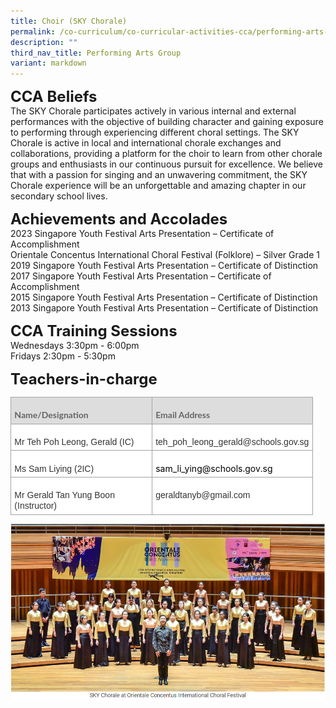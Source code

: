 ```yaml
---
title: Choir (SKY Chorale)
permalink: /co-curriculum/co-curricular-activities-cca/performing-arts-group/choir-sky-chorale/
description: ""
third_nav_title: Performing Arts Group
variant: markdown
---
```

**<font size="5">CCA Beliefs</font>**<br>
The SKY Chorale participates actively in various internal and external performances with the objective of building character and gaining exposure to performing through experiencing different choral settings. The SKY Chorale is active in local and international chorale exchanges and collaborations, providing a platform for the choir to learn from other chorale groups and enthusiasts in our continuous pursuit for excellence. We believe that with a passion for singing and an unwavering commitment, the SKY Chorale experience will be an unforgettable and amazing chapter in our secondary school lives.

  
**<font size="5">Achievements and Accolades</font>**<br>
2023 Singapore Youth Festival Arts Presentation – Certificate of Accomplishment <br>
Orientale Concentus International Choral Festival (Folklore) – Silver Grade 1  <br>
2019 Singapore Youth Festival Arts Presentation – Certificate of Distinction<br>
2017 Singapore Youth Festival Arts Presentation – Certificate of Accomplishment<br>
2015 Singapore Youth Festival Arts Presentation – Certificate of Distinction&nbsp;<br>
2013 Singapore Youth Festival Arts Presentation – Certificate of Distinction

  
**<font size="5">CCA Training Sessions</font>**<br>
Wednesdays 3:30pm - 6:00pm<br>
Fridays 2:30pm - 5:30pm

**<font size="5">Teachers-in-charge</font>**<br>
         <!-- /\* Font Definitions \*/ @font-face {font-family:Latha; panose-1:2 0 4 0 0 0 0 0 0 0; mso-font-charset:0; mso-generic-font-family:swiss; mso-font-pitch:variable; mso-font-signature:1048579 0 0 0 1 0;} @font-face {font-family:"Cambria Math"; panose-1:2 4 5 3 5 4 6 3 2 4; mso-font-charset:0; mso-generic-font-family:roman; mso-font-pitch:variable; mso-font-signature:-536869121 1107305727 33554432 0 415 0;} @font-face {font-family:DengXian; panose-1:2 1 6 0 3 1 1 1 1 1; mso-font-alt:等线; mso-font-charset:134; mso-generic-font-family:auto; mso-font-pitch:variable; mso-font-signature:-1610612033 953122042 22 0 262159 0;} @font-face {font-family:Calibri; panose-1:2 15 5 2 2 2 4 3 2 4; mso-font-charset:0; mso-generic-font-family:swiss; mso-font-pitch:variable; mso-font-signature:-469750017 -1040178053 9 0 511 0;} @font-face {font-family:Lato; mso-font-charset:0; mso-generic-font-family:swiss; mso-font-pitch:variable; mso-font-signature:-520092929 1342237951 33 0 415 0;} @font-face {font-family:"\\@DengXian"; panose-1:2 1 6 0 3 1 1 1 1 1; mso-font-charset:134; mso-generic-font-family:auto; mso-font-pitch:variable; mso-font-signature:-1610612033 953122042 22 0 262159 0;} /\* Style Definitions \*/ p.MsoNormal, li.MsoNormal, div.MsoNormal {mso-style-unhide:no; mso-style-qformat:yes; mso-style-parent:""; margin-top:0cm; margin-right:0cm; margin-bottom:8.0pt; margin-left:0cm; line-height:107%; mso-pagination:widow-orphan; font-size:11.0pt; font-family:"Calibri",sans-serif; mso-ascii-font-family:Calibri; mso-ascii-theme-font:minor-latin; mso-fareast-font-family:DengXian; mso-fareast-theme-font:minor-fareast; mso-hansi-font-family:Calibri; mso-hansi-theme-font:minor-latin; mso-bidi-font-family:Latha; mso-bidi-theme-font:minor-bidi; mso-fareast-language:ZH-CN; mso-bidi-language:AR-SA;} .MsoChpDefault {mso-style-type:export-only; mso-default-props:yes; font-family:"Calibri",sans-serif; mso-ascii-font-family:Calibri; mso-ascii-theme-font:minor-latin; mso-fareast-font-family:DengXian; mso-fareast-theme-font:minor-fareast; mso-hansi-font-family:Calibri; mso-hansi-theme-font:minor-latin; mso-bidi-font-family:Latha; mso-bidi-theme-font:minor-bidi; mso-font-kerning:0pt; mso-ligatures:none; mso-fareast-language:ZH-CN; mso-bidi-language:AR-SA;} .MsoPapDefault {mso-style-type:export-only; margin-bottom:8.0pt; line-height:107%;} @page WordSection1 {size:612.0pt 792.0pt; margin:72.0pt 72.0pt 72.0pt 72.0pt; mso-header-margin:36.0pt; mso-footer-margin:36.0pt; mso-paper-source:0;} div.WordSection1 {page:WordSection1;} -->

<table style="border-collapse:collapse;border:none;mso-border-alt:solid #A3A3A3 1.0pt;
 mso-yfti-tbllook:1184;mso-padding-alt:0cm 0cm 0cm 0cm" summary="" title="" cellpadding="0" cellspacing="0" border="1" class="MsoNormalTable"><tbody><tr style="mso-yfti-irow:0;mso-yfti-firstrow:yes"><td style="width:160.35pt;border:solid #A3A3A3 1.0pt;
  background:#DDDDDD;padding:4.0pt 4.0pt 4.0pt 4.0pt" valign="top" width="214"><p style="margin-bottom:0cm;line-height:normal" class="MsoNormal"><b><span style="font-size:10.5pt;font-family:&quot;Lato&quot;,sans-serif;mso-fareast-font-family:
  &quot;Times New Roman&quot;;mso-bidi-font-family:&quot;Times New Roman&quot;;color:#666666;
  background:#DDDDDD;mso-bidi-language:TA">Name/Designation</span></b><span style="font-size:10.5pt;font-family:&quot;Lato&quot;,sans-serif;mso-fareast-font-family:
  &quot;Times New Roman&quot;;mso-bidi-font-family:&quot;Times New Roman&quot;;color:#666666;
  mso-bidi-language:TA"></span></p></td><td style="width:158.75pt;border:solid #A3A3A3 1.0pt;
  border-left:none;mso-border-left-alt:solid #A3A3A3 1.0pt;background:#DDDDDD;
  padding:4.0pt 4.0pt 4.0pt 4.0pt" valign="top" width="212"><p style="margin-bottom:0cm;line-height:normal" class="MsoNormal"><b><span style="font-size:10.5pt;font-family:&quot;Lato&quot;,sans-serif;mso-fareast-font-family:
  &quot;Times New Roman&quot;;mso-bidi-font-family:&quot;Times New Roman&quot;;color:#666666;
  background:#DDDDDD;mso-bidi-language:TA">Email Address</span></b><span style="font-size:10.5pt;font-family:&quot;Lato&quot;,sans-serif;mso-fareast-font-family:
  &quot;Times New Roman&quot;;mso-bidi-font-family:&quot;Times New Roman&quot;;color:#666666;
  mso-bidi-language:TA"></span></p></td></tr><tr style="mso-yfti-irow:1"><td style="width:160.65pt;border:solid #A3A3A3 1.0pt;
  border-top:none;mso-border-top-alt:solid #A3A3A3 1.0pt;background:white;
  padding:4.0pt 4.0pt 4.0pt 4.0pt" valign="top" width="214"><p style="margin-bottom:0cm;line-height:normal" class="MsoNormal"><span style="font-size:10.5pt;font-family:&quot;Arial&quot;,sans-serif;mso-fareast-font-family:
  &quot;Times New Roman&quot;;color:#333333;mso-bidi-language:TA">Mr Teh Poh Leong, Gerald (IC)</span></p></td><td style="width:163.45pt;border-top:none;border-left:
  none;border-bottom:solid #A3A3A3 1.0pt;border-right:solid #A3A3A3 1.0pt;
  mso-border-top-alt:solid #A3A3A3 1.0pt;mso-border-left-alt:solid #A3A3A3 1.0pt;
  background:white;padding:4.0pt 4.0pt 4.0pt 4.0pt" valign="top" width="218"><p style="margin-bottom:0cm;line-height:normal" class="MsoNormal"><span style="font-size:10.5pt;font-family:&quot;Arial&quot;,sans-serif;mso-fareast-font-family:
  &quot;Times New Roman&quot;;color:#333333;mso-bidi-language:TA">teh_poh_leong_gerald@schools.gov.sg</span></p></td></tr><tr style="mso-yfti-irow:2"><td style="width:160.35pt;border:solid #A3A3A3 1.0pt;
  border-top:none;mso-border-top-alt:solid #A3A3A3 1.0pt;background:white;
  padding:4.0pt 4.0pt 4.0pt 4.0pt" valign="top" width="214"><p style="margin-bottom:0cm;line-height:normal" class="MsoNormal"><span style="font-size:10.5pt;font-family:&quot;Arial&quot;,sans-serif;mso-fareast-font-family:
  &quot;Times New Roman&quot;;color:#333333;mso-bidi-language:TA">Ms Sam Liying (2IC)</span></p></td><td style="width:158.75pt;border-top:none;border-left:
  none;border-bottom:solid #A3A3A3 1.0pt;border-right:solid #A3A3A3 1.0pt;
  mso-border-top-alt:solid #A3A3A3 1.0pt;mso-border-left-alt:solid #A3A3A3 1.0pt;
  background:white;padding:4.0pt 4.0pt 4.0pt 4.0pt" valign="top" width="212"><p style="margin-bottom:0cm;line-height:normal" class="MsoNormal"><span style="mso-ascii-font-family:Calibri;mso-fareast-font-family:&quot;Times New Roman&quot;;
  mso-hansi-font-family:Calibri;mso-bidi-font-family:Calibri;color:black;
  mso-color-alt:windowtext;mso-ansi-language:EN-SG;mso-bidi-language:TA" lang="EN-SG">sam_li_ying@schools.gov.sg</span><span style="mso-ascii-font-family:Calibri;mso-fareast-font-family:&quot;Times New Roman&quot;;
  mso-hansi-font-family:Calibri;mso-bidi-font-family:Calibri;mso-ansi-language:
  EN-SG;mso-bidi-language:TA" lang="EN-SG"></span></p></td></tr><tr style="mso-yfti-irow:3;mso-yfti-lastrow:yes"><td style="width:160.35pt;border:solid #A3A3A3 1.0pt;
  border-top:none;mso-border-top-alt:solid #A3A3A3 1.0pt;background:white;
  padding:4.0pt 4.0pt 4.0pt 4.0pt" valign="top" width="214"><p style="margin-bottom:0cm;line-height:normal" class="MsoNormal"><span style="font-size:10.5pt;font-family:&quot;Arial&quot;,sans-serif;mso-fareast-font-family:
  &quot;Times New Roman&quot;;color:#333333;mso-bidi-language:TA">Mr Gerald Tan Yung Boon (Instructor)</span></p></td><td style="width:158.75pt;border-top:none;border-left:
  none;border-bottom:solid #A3A3A3 1.0pt;border-right:solid #A3A3A3 1.0pt;
  mso-border-top-alt:solid #A3A3A3 1.0pt;mso-border-left-alt:solid #A3A3A3 1.0pt;
  background:white;padding:4.0pt 4.0pt 4.0pt 4.0pt" valign="top" width="212"><p style="margin-bottom:0cm;line-height:normal" class="MsoNormal"><span style="font-size:10.5pt;font-family:&quot;Arial&quot;,sans-serif;mso-fareast-font-family:
  &quot;Times New Roman&quot;;color:#333333;mso-bidi-language:TA">geraldtanyb@gmail.com</span></p></td></tr></tbody></table>

![](/images/CCA/Sky%20Chorale.png)